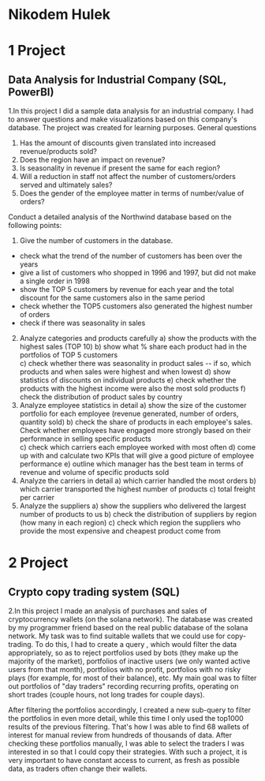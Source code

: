 # **Nikodem Hulek** 

# 1 Project
## Data Analysis for Industrial Company (SQL, PowerBI)
1.In this project I did a sample data analysis for an industrial company. I had to answer questions and make visualizations based on this company's database. The project was created for learning purposes.
General questions
1. Has the amount of discounts given translated into increased revenue/products sold?
2. Does the region have an impact on revenue?
3. Is seasonality in revenue if present the same for each region?
4. Will a reduction in staff not affect the number of customers/orders served and ultimately sales?
5. Does the gender of the employee matter in terms of number/value of orders?

Conduct a detailed analysis of the Northwind database based on the following points:
1. Give the number of customers in the database. 
- check what the trend of the number of customers has been over the years
- give a list of customers who shopped in 1996 and 1997, but did not make a single order in 1998
- show the TOP 5 customers by revenue for each year and the total discount for the same customers also in the same period
- check whether the TOP5 customers also generated the highest number of orders
- check if there was seasonality in sales
2. Analyze categories and products carefully
a) show the products with the highest sales (TOP 10)
b) show what % share each product had in the portfolios of TOP 5 customers												
c) check whether there was seasonality in product sales -- if so, which products and when sales were highest and when lowest
d) show statistics of discounts on individual products
e) check whether the products with the highest income were also the most sold products
f) check the distribution of product sales by country
3. Analyze employee statistics in detail
a) show the size of the customer portfolio for each employee (revenue generated, number of orders, quantity sold)
b) check the share of products in each employee's sales. Check whether employees have engaged more strongly based on their performance in selling specific products		
c) check which carriers each employee worked with most often
d) come up with and calculate two KPIs that will give a good picture of employee performance
e) outline which manager has the best team in terms of revenue and volume of specific products sold
4. Analyze the carriers in detail
a) which carrier handled the most orders
b) which carrier transported the highest number of products
c) total freight per carrier
5. Analyze the suppliers
a) show the suppliers who delivered the largest number of products to us
b) check the distribution of suppliers by region (how many in each region)
c) check which region the suppliers who provide the most expensive and cheapest product come from

# 2 Project
## Crypto copy trading system (SQL)
2.In this project I made an analysis of purchases and sales of cryptocurrency wallets (on the solana network). The database was created by my programmer friend based on the real public database of the solana network. My task was to find suitable wallets that we could use for copy-trading. To do this, I had to create a query , which would filter the data appropriately, so as to reject portfolios used by bots (they make up the majority of the market), portfolios of inactive users (we only wanted active users from that month), portfolios with no profit, portfolios with no risky plays (for example, for most of their balance), etc. My main goal was to filter out portfolios of "day traders" recording recurring profits, operating on short trades (couple hours, not long trades for couple days).

After filtering the portfolios accordingly, I created a new sub-query to filter the portfolios in even more detail, while this time I only used the top1000 results of the previous filtering. 
That's how I was able to find 68 wallets of interest for manual review from hundreds of thousands of data. After checking these portfolios manually, I was able to select the traders I was interested in so that I could copy their strategies. 
With such a project, it is very important to have constant access to current, as fresh as possible data, as traders often change their wallets.

